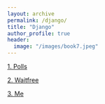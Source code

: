 ```yaml
---
layout: archive
permalink: /django/
title: "Django"
author_profile: true
header:
  image: "/images/book7.jpeg"
---
```


[1. Polls](https://www.google.com)

[2. Waitfree](https://www.google.com)

[3. Me](https://www.google.com)

